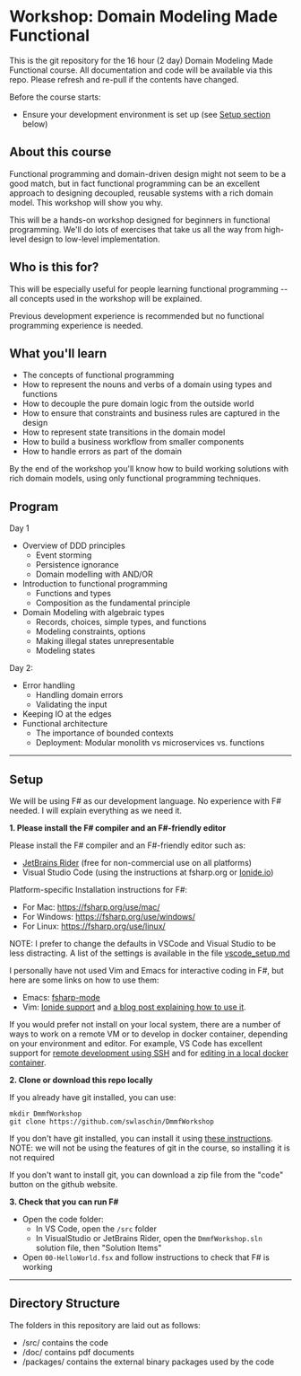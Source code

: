 # Workshop: Domain Modeling Made Functional

This is the git repository for the 16 hour (2 day) Domain Modeling Made Functional course.
All documentation and code will be available via this repo. Please refresh and re-pull if the contents have changed.

Before the course starts:

* Ensure your development environment is set up (see <a href=#Setup>Setup section</a> below)


## About this course

Functional programming and domain-driven design might not seem to be a good match,
but in fact functional programming can be an excellent approach to designing decoupled,
reusable systems with a rich domain model. This workshop will show you why.

This will be a hands-on workshop designed for beginners in functional programming.
We'll do lots of exercises that take us all the way from high-level design to low-level implementation.



## Who is this for?

This will be especially useful for people learning functional programming -- all concepts used in the workshop will be explained.

Previous development experience is recommended but no functional programming experience is needed.

## What you'll learn

* The concepts of functional programming
* How to represent the nouns and verbs of a domain using types and functions
* How to decouple the pure domain logic from the outside world
* How to ensure that constraints and business rules are captured in the design
* How to represent state transitions in the domain model
* How to build a business workflow from smaller components
* How to handle errors as part of the domain

By the end of the workshop you'll know how to build working solutions
with rich domain models, using only functional programming techniques.

## Program

Day 1

* Overview of DDD principles
  * Event storming
  * Persistence ignorance
  * Domain modelling with AND/OR
* Introduction to functional programming
  * Functions and types
  * Composition as the fundamental principle
* Domain Modeling with algebraic types
  * Records, choices, simple types, and functions
  * Modeling constraints, options
  * Making illegal states unrepresentable
  * Modeling states

Day 2:

* Error handling
  * Handling domain errors
  * Validating the input
* Keeping IO at the edges
* Functional architecture
  * The importance of bounded contexts
  * Deployment: Modular monolith vs microservices vs. functions


----
<h2 id=Setup>Setup</h2>

We will be using F# as our development language. No experience with F# needed. I will explain everything as we need it.

**1. Please install the F# compiler and an F#-friendly editor**

Please install the F# compiler and an F#-friendly editor such as:

* [JetBrains Rider](https://www.jetbrains.com/rider/) (free for non-commercial use on all platforms)
* Visual Studio Code (using the instructions at fsharp.org or [Ionide.io](https://ionide.io/Editors/Code/getting_started.html))


Platform-specific Installation instructions for F#:

* For Mac: https://fsharp.org/use/mac/
* For Windows: https://fsharp.org/use/windows/
* For Linux: https://fsharp.org/use/linux/

NOTE: I prefer to change the defaults in VSCode and Visual Studio to be less distracting. A list of the settings is available in the file [vscode_setup.md](vscode_setup.md)

I personally have not used Vim and Emacs for interactive coding in F#, but here are some links on how to use them:

* Emacs: [fsharp-mode](https://github.com/fsharp/emacs-fsharp-mode)
* Vim: [Ionide support](https://ionide.io/Editors/Vim/getting_started.html) and [a blog post explaining how to use it](https://www.codesuji.com/2021/04/10/F-Vim/).

If you would prefer not install on your local system, there are a number of ways to work on a remote VM or to develop in docker container, depending on your environment and editor. For example, VS Code has excellent support for [remote development using SSH](https://code.visualstudio.com/docs/remote/ssh) and for [editing in a local docker container](https://www.howtogeek.com/devops/how-to-edit-code-in-docker-containers-with-visual-studio-code/).

**2. Clone or download this repo locally**

If you already have git installed, you can use:

```
mkdir DmmfWorkshop
git clone https://github.com/swlaschin/DmmfWorkshop
```

If you don't have git installed, you can install it using [these instructions](https://github.com/git-guides/install-git). NOTE: we will not be using the features of git in the course, so installing it is not required

If you don't want to install git, you can download a zip file from the "code" button on the github website.


**3. Check that you can run F#**

* Open the code folder:
  * In VS Code, open the `/src` folder
  * In VisualStudio or JetBrains Rider, open the `DmmfWorkshop.sln` solution file, then "Solution Items"
* Open `00-HelloWorld.fsx` and follow instructions to check that F# is working


---

## Directory Structure

The folders in this repository are laid out as follows:

* /src/ contains the code
* /doc/ contains pdf documents
* /packages/ contains the external binary packages used by the code